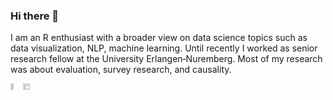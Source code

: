 <style>
.container {
      display: flex;
      flex-direction: row;
    }

</style>

### Hi there 👋

I am an R enthusiast with a broader view on data science topics such as data visualization, NLP, machine learning. Until recently I worked as senior research fellow at the University Erlangen‐Nuremberg. Most of my research was about evaluation, survey research, and causality.


<div class="container"><a href="https://edgar-treischl.github.io/CopyCat/" target="_blank"><img src="https://edgar-treischl.github.io/CopyCat/logo.png" width="50%" height="70%"></a> <a href="https://edgar-treischl.github.io/CopyCat/" target="_blank"><img src="https://edgar-treischl.github.io/PracticeR/logo.png" width="75%" height="70%"></a> 
</div>

<!--
**edgar-treischl/edgar-treischl** is a ✨ _special_ ✨ repository because its `README.md` (this file) appears on your GitHub profile.

Here are some ideas to get you started:

- 🔭 I’m currently working on ...
- 🌱 I’m currently learning ...
- 👯 I’m looking to collaborate on ...
- 🤔 I’m looking for help with ...
- 💬 Ask me about ...
- 📫 How to reach me: ...
- 😄 Pronouns: ...
- ⚡ Fun fact: ...
-->
